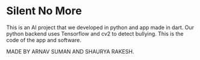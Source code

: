 # Silent No More

This is an AI project that we developed in python and app made in dart. Our python backend uses Tensorflow and cv2 to detect bullying.
This is the code of the app and software.

MADE BY ARNAV SUMAN AND SHAURYA RAKESH.
